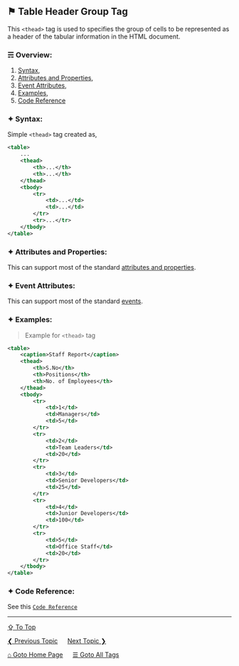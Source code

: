 ## &#9873; Table Header Group Tag
This `<thead>` tag is used to specifies the group of cells to be represented as a header of the tabular information in the HTML document.

### &#9780; Overview:
1. [Syntax](#-syntax),
2. [Attributes and Properties](#-attributes-and-properties),
3. [Event Attributes](#-event-attributes),
4. [Examples](#-examples),
5. [Code Reference](#-code-reference)

### &#10022; Syntax:
Simple `<thead>` tag created as, 
```xml
<table>
	...
	<thead>
		<th>...</th>
		<th>...</th>
	</thead>
	<tbody>
		<tr>
			<td>...</td>
			<td>...</td>
		</tr>
		<tr>...</tr>
	</tbody>
</table>
```

### &#10022; Attributes and Properties:
This can support most of the standard [attributes and properties](../docs/attributes-and-properties.md).

### &#10022; Event Attributes:
This can support most of the standard [events](../docs/events.md).

### &#10022; Examples:
> Example for `<thead>` tag
```xml
<table>
	<caption>Staff Report</caption>
	<thead>
		<th>S.No</th>
		<th>Positions</th>
		<th>No. of Employees</th>
	</thead>
	<tbody>
		<tr>
			<td>1</td>
			<td>Managers</td>
			<td>5</td>
		</tr>
		<tr>
			<td>2</td>
			<td>Team Leaders</td>
			<td>20</td>
		</tr>
		<tr>
			<td>3</td>
			<td>Senior Developers</td>
			<td>25</td>
		</tr>
		<tr>
			<td>4</td>
			<td>Junior Developers</td>
			<td>100</td>
		</tr>
		<tr>
			<td>5</td>
			<td>Office Staff</td>
			<td>20</td>
		</tr>
	</tbody>
</table>
```

### &#10022; Code Reference:
See this [`Code Reference`](../code/thead-tag.html)

---
[&#8682; To Top](#-table-header-group-tag)

[&#10094; Previous Topic](./th-tag.md) &emsp; [Next Topic &#10095;](./time-tag.md)

[&#8962; Goto Home Page](../README.md) &emsp; [&#9776; Goto All Tags](../all-tags.md)
